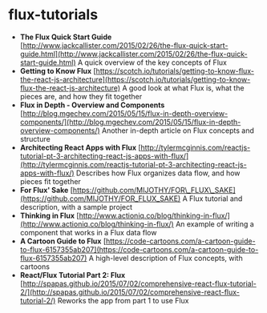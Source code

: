 # flux-tutorials

* **The Flux Quick Start Guide** [http://www.jackcallister.com/2015/02/26/the-flux-quick-start-guide.html](http://www.jackcallister.com/2015/02/26/the-flux-quick-start-guide.html) A quick overview of the key concepts of Flux
* **Getting to Know Flux** [https://scotch.io/tutorials/getting-to-know-flux-the-react-js-architecture](https://scotch.io/tutorials/getting-to-know-flux-the-react-js-architecture) A good look at what Flux is, what the pieces are, and how they fit together
* **Flux in Depth - Overview and Components** [http://blog.mgechev.com/2015/05/15/flux-in-depth-overview-components/](http://blog.mgechev.com/2015/05/15/flux-in-depth-overview-components/) Another in-depth article on Flux concepts and structure
* **Architecting React Apps with Flux** [http://tylermcginnis.com/reactjs-tutorial-pt-3-architecting-react-js-apps-with-flux/](http://tylermcginnis.com/reactjs-tutorial-pt-3-architecting-react-js-apps-with-flux/) Describes how Flux organizes data flow, and how pieces fit together
* **For Flux' Sake** [https://github.com/MIJOTHY/FOR\_FLUX\_SAKE](https://github.com/MIJOTHY/FOR_FLUX_SAKE) A Flux tutorial and description, with a sample project
* **Thinking in Flux** [http://www.actioniq.co/blog/thinking-in-flux/](http://www.actioniq.co/blog/thinking-in-flux/) An example of writing a component that works in a Flux data flow
* **A Cartoon Guide to Flux** [https://code-cartoons.com/a-cartoon-guide-to-flux-6157355ab207](https://code-cartoons.com/a-cartoon-guide-to-flux-6157355ab207) A high-level description of Flux concepts, with cartoons
* **React/Flux Tutorial Part 2: Flux** [http://spapas.github.io/2015/07/02/comprehensive-react-flux-tutorial-2/](http://spapas.github.io/2015/07/02/comprehensive-react-flux-tutorial-2/) Reworks the app from part 1 to use Flux

